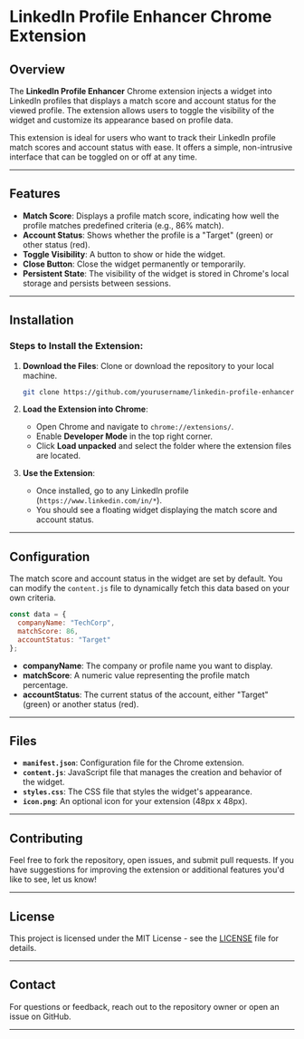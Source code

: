 

# LinkedIn Profile Enhancer Chrome Extension

## Overview

The **LinkedIn Profile Enhancer** Chrome extension injects a widget into LinkedIn profiles that displays a match score and account status for the viewed profile. The extension allows users to toggle the visibility of the widget and customize its appearance based on profile data.

This extension is ideal for users who want to track their LinkedIn profile match scores and account status with ease. It offers a simple, non-intrusive interface that can be toggled on or off at any time.

---

## Features

- **Match Score**: Displays a profile match score, indicating how well the profile matches predefined criteria (e.g., 86% match).
- **Account Status**: Shows whether the profile is a "Target" (green) or other status (red).
- **Toggle Visibility**: A button to show or hide the widget.
- **Close Button**: Close the widget permanently or temporarily.
- **Persistent State**: The visibility of the widget is stored in Chrome's local storage and persists between sessions.

---

## Installation

### Steps to Install the Extension:

1. **Download the Files**: Clone or download the repository to your local machine.
   
   ```bash
   git clone https://github.com/yourusername/linkedin-profile-enhancer.git
   ```

2. **Load the Extension into Chrome**:
   - Open Chrome and navigate to `chrome://extensions/`.
   - Enable **Developer Mode** in the top right corner.
   - Click **Load unpacked** and select the folder where the extension files are located.
   
3. **Use the Extension**:
   - Once installed, go to any LinkedIn profile (`https://www.linkedin.com/in/*`).
   - You should see a floating widget displaying the match score and account status.

---

## Configuration

The match score and account status in the widget are set by default. You can modify the `content.js` file to dynamically fetch this data based on your own criteria.

```js
const data = {
  companyName: "TechCorp",
  matchScore: 86,
  accountStatus: "Target"
};
```

- **companyName**: The company or profile name you want to display.
- **matchScore**: A numeric value representing the profile match percentage.
- **accountStatus**: The current status of the account, either "Target" (green) or another status (red).

---

## Files

- **`manifest.json`**: Configuration file for the Chrome extension.
- **`content.js`**: JavaScript file that manages the creation and behavior of the widget.
- **`styles.css`**: The CSS file that styles the widget's appearance.
- **`icon.png`**: An optional icon for your extension (48px x 48px).

---

## Contributing

Feel free to fork the repository, open issues, and submit pull requests. If you have suggestions for improving the extension or additional features you'd like to see, let us know!

---

## License

This project is licensed under the MIT License - see the [LICENSE](LICENSE) file for details.

---

## Contact

For questions or feedback, reach out to the repository owner or open an issue on GitHub.

--- 
